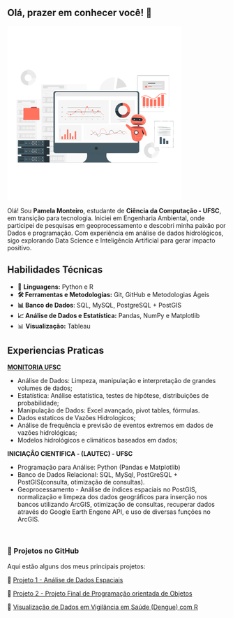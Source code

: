 ## Olá, prazer em conhecer você! :wave:




<img align="center" alt="GIF" src="img/Dados.gif" width="400" height="400" />


Olá! Sou **Pamela Monteiro**, estudante de **Ciência da Computação - UFSC**, em transição para tecnologia. Iniciei em Engenharia Ambiental, onde participei de pesquisas em geoprocessamento e descobri minha paixão por Dados e programação. Com experiência em análise de dados hidrológicos, sigo explorando Data Science e Inteligência Artificial para gerar impacto positivo.

## Habilidades Técnicas 
- 📌 **Linguagens:** Python e R 
- **🛠 Ferramentas e Metodologias:** Git, GitHub e Metodologias Ágeis
- **📊 Banco de Dados**: SQL, MySQL, PostgreSQL + PostGIS
- **📈 Análise de Dados e Estatística:** Pandas, NumPy e Matplotlib 
- 📊 **Visualização:** Tableau  

## Experiencias Praticas 

[<b>  MONITORIA UFSC </b>](https://drive.google.com/file/d/1SaZKZqCLgirvBhReXTq4lTsuqOp3VVzn/view?usp=sharing)
  - Análise de Dados: Limpeza, manipulação e interpretação de grandes volumes de dados;
  - Estatística: Análise estatística, testes de hipótese, distribuições de probabilidade;
  - Manipulação de Dados: Excel avançado, pivot tables, fórmulas.
  - Dados estaticos de Vazões Hidrologicos;
  - Análise de frequência e previsão de eventos extremos em dados de vazões hidrológicas;
  - Modelos hidrológicos e climáticos baseados em dados;

<b> INICIAÇÂO CIENTIFICA - 
(LAUTEC) - UFSC </b> 
  - Programação para Análise: Python (Pandas e Matplotlib)
  - Banco de Dados Relacional: SQL, MySql, PostGreSQL + PostGIS(consulta, otimização de consultas).
  - Geoprocessamento - Análise de índices espaciais no PostGIS, normalização e limpeza dos dados geográficos para inserção nos bancos utilizando ArcGIS, otimização de consultas, recuperar dados através do Google Earth Engene API, e uso de diversas funções no ArcGIS. 

<br>

### 📂 Projetos no GitHub

Aqui estão alguns dos meus principais projetos:

🔹 [Projeto 1 - Análise de Dados Espaciais](https://github.com/pamelamontteiro/spatial-data-analysis-R)

🔹 [Projeto 2 - Projeto Final de Programação orientada de Objetos](https://github.com/pamelamontteiro/AdocaoPetsPOO)

🔹 [Visualização de Dados em Vigilância em Saúde (Dengue) com R](https://github.com/pamelamontteiro/r-data-viz)


<!-- <h3 align="left"> TECNOLOGIAS </h3> -->

<!-- <div align="left">
  <img src="https://cdn.jsdelivr.net/gh/devicons/devicon/icons/html5/html5-original.svg" height="25" alt="html5"  />
  <img width="8" />
  <img src="https://cdn.jsdelivr.net/gh/devicons/devicon/icons/css3/css3-original.svg" height="25" alt="css3"  />
  <img width="8" />
  <img src="https://cdn.jsdelivr.net/gh/devicons/devicon/icons/java/java-original.svg" height="25" alt="java"  />
  <img width="8" />
  <img src="https://cdn.jsdelivr.net/gh/devicons/devicon/icons/python/python-original.svg" height="25" alt="Python"  />
  <img width="8" />
  <img src="https://cdn.jsdelivr.net/gh/devicons/devicon/icons/mysql/mysql-original.svg" height="25" alt="mysql"  />
  <img width="8" />
  <img src="https://cdn.jsdelivr.net/gh/devicons/devicon/icons/postgresql/postgresql-original.svg" height="25" alt="postgresql logo"  />
  <img width="8" />
  <img src="https://cdn.jsdelivr.net/gh/devicons/devicon/icons/docker/docker-original.svg" height="25" alt="docker logo"  /> 
</div>
<br> -->

#
<br>

